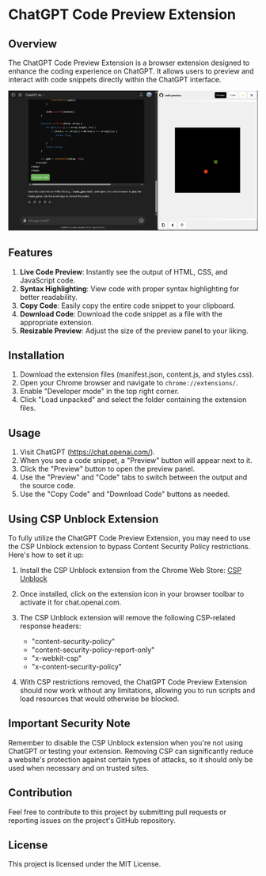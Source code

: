 # ChatGPT Code Preview Extension

## Overview

The ChatGPT Code Preview Extension is a browser extension designed to enhance the coding experience on ChatGPT. It allows users to preview and interact with code snippets directly within the ChatGPT interface.

![Screenshots](v1.3updated.png)

## Features

1. **Live Code Preview**: Instantly see the output of HTML, CSS, and JavaScript code.
2. **Syntax Highlighting**: View code with proper syntax highlighting for better readability.
3. **Copy Code**: Easily copy the entire code snippet to your clipboard.
4. **Download Code**: Download the code snippet as a file with the appropriate extension.
5. **Resizable Preview**: Adjust the size of the preview panel to your liking.

## Installation

1. Download the extension files (manifest.json, content.js, and styles.css).
2. Open your Chrome browser and navigate to `chrome://extensions/`.
3. Enable "Developer mode" in the top right corner.
4. Click "Load unpacked" and select the folder containing the extension files.

## Usage

1. Visit ChatGPT (https://chat.openai.com/).
2. When you see a code snippet, a "Preview" button will appear next to it.
3. Click the "Preview" button to open the preview panel.
4. Use the "Preview" and "Code" tabs to switch between the output and the source code.
5. Use the "Copy Code" and "Download Code" buttons as needed.

## Using CSP Unblock Extension

To fully utilize the ChatGPT Code Preview Extension, you may need to use the CSP Unblock extension to bypass Content Security Policy restrictions. Here's how to set it up:

1. Install the CSP Unblock extension from the Chrome Web Store:
   [CSP Unblock](https://chromewebstore.google.com/detail/csp-unblock/lkbelpgpclajeekijigjffllhigbhobd)

2. Once installed, click on the extension icon in your browser toolbar to activate it for chat.openai.com.

3. The CSP Unblock extension will remove the following CSP-related response headers:
   - "content-security-policy"
   - "content-security-policy-report-only"
   - "x-webkit-csp"
   - "x-content-security-policy"

4. With CSP restrictions removed, the ChatGPT Code Preview Extension should now work without any limitations, allowing you to run scripts and load resources that would otherwise be blocked.

## Important Security Note

Remember to disable the CSP Unblock extension when you're not using ChatGPT or testing your extension. Removing CSP can significantly reduce a website's protection against certain types of attacks, so it should only be used when necessary and on trusted sites.

## Contribution

Feel free to contribute to this project by submitting pull requests or reporting issues on the project's GitHub repository.

## License

This project is licensed under the MIT License.

